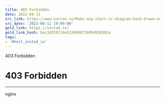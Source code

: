 ```yaml
---
title: 403 Forbidden
date: 2022-08-11
src_link: https://www.notion.so/Make-any-chart-or-diagram-hand-drawn-online-for-free-0ca323f479144c56ac7b4864a2528535
src_date: '2022-08-11 19:09:00'
gold_link: https://instad.io/
gold_link_hash: bac3d259724e532698bf3695d610302a
tags:
- '#host_instad_io'
---
```



403 Forbidden

403 Forbidden
=============




---

nginx